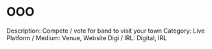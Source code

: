 # OOO

Description: Compete / vote for band to visit your town
Category: Live
Platform / Medium: Venue, Website
Digi / IRL: Digital, IRL